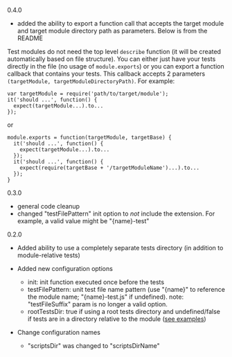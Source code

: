 0.4.0

- added the ability to export a function call that accepts the target module and target module directory path as parameters.  Below is from the README

Test modules do not need the top level ```describe``` function (it will be created automatically based on file structure).  You can either just have your tests directly in the file (no usage of ```module.exports```) or you can export a function callback that contains your tests.  This callback accepts 2 parameters ```(targetModule, targetModuleDirectoryPath)```.  For example:

```
var targetModule = require('path/to/target/module');
it('should ...', function() {
  expect(targetModule...).to...
});
```
or
```
module.exports = function(targetModule, targetBase) {
  it('should ...', function() {
    expect(targetModule...).to...
  });
  it('should ...', function() {
    expect(require(targetBase + '/targetModuleName')...).to...
  });
}
```


0.3.0

- general code cleanup
- changed "testFilePattern" init option to *not* include the extension.  For example, a valid value might be "{name}-test"


0.2.0

- Added ability to use a completely separate tests directory (in addition to module-relative tests)
- Added new configuration options
    - init: init function executed once before the tests
    - testFilePattern: unit test file name pattern (use "{name}" to reference the module name; "{name}-test.js" if undefined).  note: "testFileSuffix" param is no longer a valid option.
    - rootTestsDir: true if using a root tests directory and undefined/false if tests are in a directory relative to the module ([see examples](https://github.com/jhudson8/gulp-mocha-tdd/tree/master/examples)) 

- Change configuration names 
    - "scriptsDir" was changed to "scriptsDirName"

